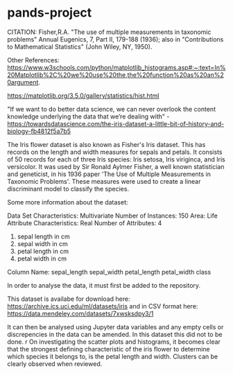 # pands-project


CITATION: Fisher,R.A. "The use of multiple measurements in taxonomic problems" Annual Eugenics, 7, Part II, 179-188 (1936); also in "Contributions to Mathematical Statistics" (John Wiley, NY, 1950).

Other References:
https://www.w3schools.com/python/matplotlib_histograms.asp#:~:text=In%20Matplotlib%2C%20we%20use%20the,the%20function%20as%20an%20argument. 

https://matplotlib.org/3.5.0/gallery/statistics/hist.html 

"If we want to do better data science, we can never overlook the content knowledge underlying the data that we’re dealing with" - https://towardsdatascience.com/the-iris-dataset-a-little-bit-of-history-and-biology-fb4812f5a7b5

The Iris flower dataset is also known as Fisher's Iris dataset. This has records on the length and width measures for sepals and petals. It consists of 50 records for each of three Iris species: Iris setosa, Iris viriginca, and Iris versicolor. It was used by Sir Ronald Aylmer Fisher, a well known statistician and geneticist, in his 1936 paper 'The Use of Multiple Measurements in Taxonomic Problems'. These measures were used to create a linear discriminant model to classify the species.

Some more information about the dataset:

Data Set Characteristics: Multivariate
Number of Instances: 150
Area: Life
Attribute Characteristics: Real
Number of Attributes: 4
1. sepal length in cm
2. sepal width in cm
3. petal length in cm
4. petal width in cm

Column Name:
sepal_length
sepal_width
petal_length
petal_width
class

In order to analyse the data, it must first be added to the repository.

This dataset is  availabe for download here: https://archive.ics.uci.edu/ml/datasets/iris
and in CSV format here: https://data.mendeley.com/datasets/7xwsksdpy3/1

It can then be analysed using Jupyter data variables and any empty cells or discrepencies in the data can be amended. In this dataset this did not to be done. r On investigating the scatter plots and histograms, it becomes clear that the strongest defining characteristic of the iris flower to determine which species it belongs to, is the petal length and width. Clusters can be clearly observed when reviewed. 

